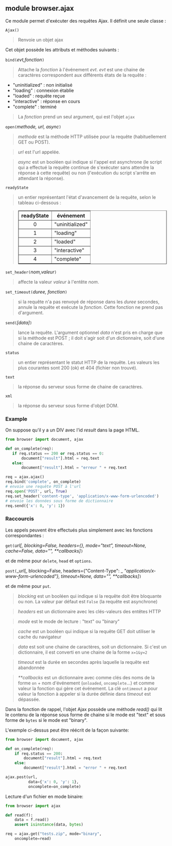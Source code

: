 module **browser.ajax**
-----------------------

Ce module permet d'exécuter des requêtes Ajax. Il définit une seule classe :

`Ajax()`
> Renvoie un objet ajax

Cet objet possède les attributs et méthodes suivants :

`bind(`_evt,fonction_`)`
> Attache la _fonction_ à l'événement _evt_. _evt_ est une chaine de
> caractères correspondent aux différents états de la requête :

- "uninitialized" : non initialisé
- "loading" : connexion établie
- "loaded" : requête reçue
- "interactive" : réponse en cours
- "complete" : terminé

> La _fonction_ prend un seul argument, qui est l'objet `ajax`

`open(`_methode, url, async_`)`
> _methode_ est la méthode HTTP utilisée pour la requête (habituellement GET
> ou POST).

> _url_ est l'url appelée.

> _async_ est un booléen qui indique si l'appel est asynchrone (le script qui
> a effectué la requête continue de s'exécuter sans attendre la réponse à
> cette requête) ou non (l'exécution du script s'arrête en attendant la
> réponse).

`readyState`
> un entier représentant l'état d'avancement de la requête, selon le tableau
> ci-dessous :

<blockquote>
<table cellspacing=0 cellpadding=4 border=1>
<tr><th>
readyState
</th><th>
événement
</th></tr>
<tr><td align="center">0</td><td>"uninitialized"</td></tr>
<tr><td align="center">1</td><td>"loading"</td></tr>
<tr><td align="center">2</td><td>"loaded"</td></tr>
<tr><td align="center">3</td><td>"interactive"</td></tr>
<tr><td align="center">4</td><td>"complete"</td></tr>
</table>
</blockquote>

`set_header(`_nom,valeur_`)`
> affecte la valeur _valeur_ à l'entête _nom_.

`set_timeout(`_duree, fonction_`)`
> si la requête n'a pas renvoyé de réponse dans les _duree_ secondes, annule
> la requête et exécute la _fonction_. Cette fonction ne prend pas d'argument.

`send(`_[data]_`)`
> lance la requête. L'argument optionnel _data_ n'est pris en charge que si la
> méthode est POST ; il doit s'agir soit d'un dictionnaire, soit d'une chaine
> de caractères.

`status`
> un entier représentant le statut HTTP de la requête. Les valeurs les plus
> courantes sont 200 (ok) et 404 (fichier non trouvé).

`text`
> la réponse du serveur sous forme de chaine de caractères.

`xml`
> la réponse du serveur sous forme d'objet DOM.

### Example

On suppose qu'il y a un DIV avec l'id _result_ dans la page HTML.

```python
from browser import document, ajax

def on_complete(req):
   if req.status == 200 or req.status == 0:
       document["result"].html = req.text
   else:
       document["result"].html = "erreur " + req.text

req = ajax.ajax()
req.bind('complete', on_complete)
# envoie une requête POST à l'url
req.open('POST', url, True)
req.set_header('content-type', 'application/x-www-form-urlencoded')
# envoie les données sous forme de dictionnaire
req.send({'x': 0, 'y': 1})
```

### Raccourcis

Les appels peuvent être effectués plus simplement avec les
fonctions correspondantes :

`get(`_url[, blocking=False, headers={}, mode="text", timeout=None, cache=False, data="", **callbacks]_`)`

et de même pour `delete`, `head` et `options`.

`post(`_url[, blocking=False, headers={"Content-Type": _
_"application/x-www-form-urlencoded"}, timeout=None, data="", **callbacks]_`)`

et de même pour `put`.

> _blocking_ est un booléen qui indique si la requête doit être bloquante
> ou non. La valeur par défaut est `False` (la requête est asynchrone)

> _headers_ est un dictionnaire avec les clés-valeurs des entêtes HTTP

> _mode_ est le mode de lecture : "text" ou "binary"

> _cache_ est un booléen qui indique si la requête GET doit utiliser le cache
> du navigateur

> _data_ est soit une chaine de caractères, soit un dictionnaire. Si c'est un
> dictionnaire, il est converti en une chaine de la forme `x=1&y=2`

> _timeout_ est la durée en secondes après laquelle la requête est abandonnée

> _**callbacks_ est un dictionnaire avec comme clés des noms de la forme
> `on` + nom d'événement (`onloaded`, `oncomplete`...) et comme valeur la
> fonction qui gère cet événement. La clé `ontimeout` a pour valeur la
> fonction à appeler si la durée définie dans _timeout_ est dépassée.

Dans la fonction de rappel, l'objet Ajax possède une méthode _read()_ qui lit
le contenu de la réponse sous forme de chaine si le mode est "text" et sous
forme de `bytes` si le mode est "binary".

L'exemple ci-dessus peut être réécrit de la façon suivante:

```python
from browser import document, ajax

def on_complete(req):
    if req.status == 200:
        document["result"].html = req.text
    else:
        document["result"].html = "error " + req.text

ajax.post(url,
          data={'x': 0, 'y': 1},
          oncomplete=on_complete)
```

Lecture d'un fichier en mode binaire:

```python
from browser import ajax

def read(f):
    data = f.read()
    assert isinstance(data, bytes)

req = ajax.get("tests.zip", mode="binary",
    oncomplete=read)
```